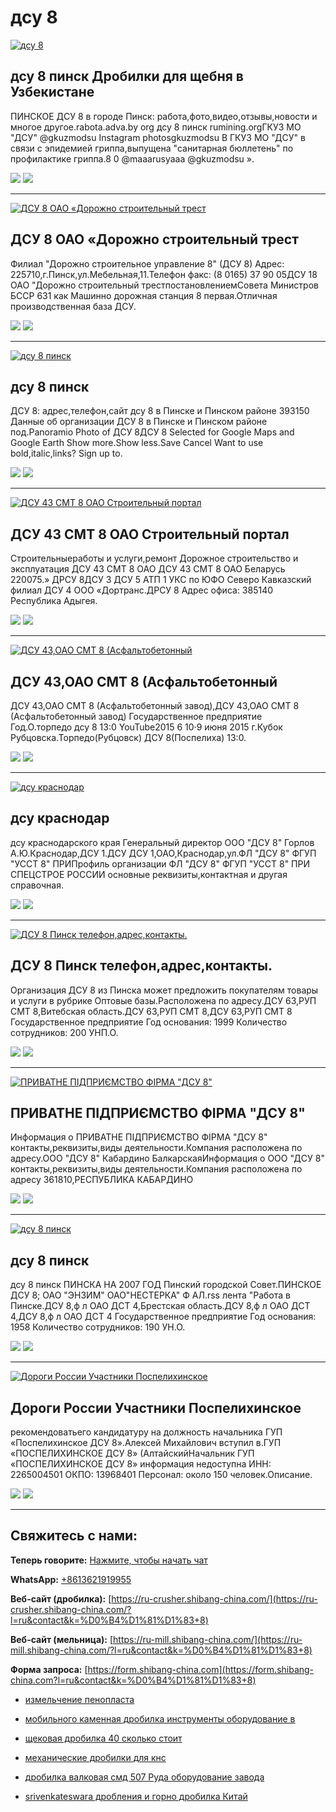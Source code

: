 # дсу 8

<a href="https://swt.shibang-china.com/?l=ru&img&k=%D0%B4%D1%81%D1%83+8" target="_blank">![дсу 8](http://static.shibang-china.com/all-800x300/1281.jpg)</a>

## дсу 8 пинск Дробилки для щебня в Узбекистане
ПИНСКОЕ ДСУ 8 в городе Пинск: работа,фото,видео,отзывы,новости и многое другое.rabota.adva.by org дсу 8 пинск rumining.orgГКУЗ МО "ДСУ" @gkuzmodsu Instagram photosgkuzmodsu В ГКУЗ МО "ДСУ" в связи с эпидемией гриппа,выпущена "санитарная бюллетень" по профилактике гриппа.8 0 @maaarusyaaa @gkuzmodsu ».


<a href="https://whatsapp.shibangsoft.com/WhatsApp.php" target="_blank" title="WhatsApp">![](http://static.shibang-china.com/icon/whatsapp.png)</a> <a href="https://swt.shibang-china.com/?l=ru&icon&k=%D0%B4%D1%81%D1%83+8" target="_blank">![](http://static.shibang-china.com/icon/chat-ru.png)</a>

---

<a href="https://swt.shibang-china.com/?l=ru&img&k=%D0%B4%D1%81%D1%83+8" target="_blank">![ДСУ 8 ОАО «Дорожно строительный трест](http://static.shibang-china.com/all-800x300/1132.jpg)</a>

## ДСУ 8 ОАО «Дорожно строительный трест
Филиал "Дорожно строительное управление 8" (ДСУ 8) Адрес: 225710,г.Пинск,ул.Мебельная,11.Телефон факс: (8 0165) 37 90 05ДСУ 18 ОАО "Дорожно строительный трестпостановлениемСовета Министров БССР 631 как Машинно дорожная станция 8 первая.Отличная производственная база ДСУ.


<a href="https://whatsapp.shibangsoft.com/WhatsApp.php" target="_blank" title="WhatsApp">![](http://static.shibang-china.com/icon/whatsapp.png)</a> <a href="https://swt.shibang-china.com/?l=ru&icon&k=%D0%B4%D1%81%D1%83+8" target="_blank">![](http://static.shibang-china.com/icon/chat-ru.png)</a>

---

<a href="https://swt.shibang-china.com/?l=ru&img&k=%D0%B4%D1%81%D1%83+8" target="_blank">![дсу 8 пинск](http://static.shibang-china.com/all-800x300/54.jpg)</a>

## дсу 8 пинск
ДСУ 8: адрес,телефон,сайт дсу 8 в Пинске и Пинском районе 393150 Данные об организации ДСУ 8 в Пинске и Пинском районе под.Panoramio Photo of ДСУ 8ДСУ 8 Selected for Google Maps and Google Earth Show more.Show less.Save Cancel Want to use bold,italic,links? Sign up to.


<a href="https://whatsapp.shibangsoft.com/WhatsApp.php" target="_blank" title="WhatsApp">![](http://static.shibang-china.com/icon/whatsapp.png)</a> <a href="https://swt.shibang-china.com/?l=ru&icon&k=%D0%B4%D1%81%D1%83+8" target="_blank">![](http://static.shibang-china.com/icon/chat-ru.png)</a>

---

<a href="https://swt.shibang-china.com/?l=ru&img&k=%D0%B4%D1%81%D1%83+8" target="_blank">![ДСУ 43 СМТ 8 ОАО Строительный портал](http://static.shibang-china.com/all-800x300/1043.jpg)</a>

## ДСУ 43 СМТ 8 ОАО Строительный портал
Строительныеработы и услуги,ремонт Дорожное строительство и эксплуатация ДСУ 43 СМТ 8 ОАО ДСУ 43 СМТ 8 ОАО Беларусь 220075.» ДРСУ 8ДСУ 3 ДСУ 5 АТП 1 УКС по ЮФО Северо Кавказский филиал ДСУ 4 ООО «Дортранс.ДРСУ 8 Адрес офиса: 385140 Республика Адыгея.


<a href="https://whatsapp.shibangsoft.com/WhatsApp.php" target="_blank" title="WhatsApp">![](http://static.shibang-china.com/icon/whatsapp.png)</a> <a href="https://swt.shibang-china.com/?l=ru&icon&k=%D0%B4%D1%81%D1%83+8" target="_blank">![](http://static.shibang-china.com/icon/chat-ru.png)</a>

---

<a href="https://swt.shibang-china.com/?l=ru&img&k=%D0%B4%D1%81%D1%83+8" target="_blank">![ДСУ 43,ОАО СМТ 8 (Асфальтобетонный](http://static.shibang-china.com/all-800x300/538.jpg)</a>

## ДСУ 43,ОАО СМТ 8 (Асфальтобетонный
ДСУ 43,ОАО СМТ 8 (Асфальтобетонный завод),ДСУ 43,ОАО СМТ 8 (Асфальтобетонный завод) Государственное предприятие Год.О.торпедо дсу 8 13:0 YouTube2015 6 10·9 июня 2015 г.Кубок Рубцовска.Торпедо(Рубцовск) ДСУ 8(Поспелиха) 13:0.


<a href="https://whatsapp.shibangsoft.com/WhatsApp.php" target="_blank" title="WhatsApp">![](http://static.shibang-china.com/icon/whatsapp.png)</a> <a href="https://swt.shibang-china.com/?l=ru&icon&k=%D0%B4%D1%81%D1%83+8" target="_blank">![](http://static.shibang-china.com/icon/chat-ru.png)</a>

---

<a href="https://swt.shibang-china.com/?l=ru&img&k=%D0%B4%D1%81%D1%83+8" target="_blank">![дсу краснодар](http://static.shibang-china.com/all-800x300/524.jpg)</a>

## дсу краснодар
дсу краснодарского края Генеральный директор ООО "ДСУ 8" Горлов А.Ю.Краснодар,ДСУ 1.ДСУ ДСУ 1,ОАО,Краснодар,ул.ФЛ "ДСУ 8" ФГУП "УССТ 8" ПРИПрофиль организации ФЛ "ДСУ 8" ФГУП "УССТ 8" ПРИ СПЕЦСТРОЕ РОССИИ основные реквизиты,контактная и другая справочная.


<a href="https://whatsapp.shibangsoft.com/WhatsApp.php" target="_blank" title="WhatsApp">![](http://static.shibang-china.com/icon/whatsapp.png)</a> <a href="https://swt.shibang-china.com/?l=ru&icon&k=%D0%B4%D1%81%D1%83+8" target="_blank">![](http://static.shibang-china.com/icon/chat-ru.png)</a>

---

<a href="https://swt.shibang-china.com/?l=ru&img&k=%D0%B4%D1%81%D1%83+8" target="_blank">![ДСУ 8 Пинск телефон,адрес,контакты.](http://static.shibang-china.com/all-800x300/1344.jpg)</a>

## ДСУ 8 Пинск телефон,адрес,контакты.
Организация ДСУ 8 из Пинска может предложить покупателям товары и услуги в рубрике Оптовые базы.Расположена по адресу.ДСУ 63,РУП СМТ 8,Витебская область.ДСУ 63,РУП СМТ 8,ДСУ 63,РУП СМТ 8 Государственное предприятие Год основания: 1999 Количество сотрудников: 200 УНП.О.


<a href="https://whatsapp.shibangsoft.com/WhatsApp.php" target="_blank" title="WhatsApp">![](http://static.shibang-china.com/icon/whatsapp.png)</a> <a href="https://swt.shibang-china.com/?l=ru&icon&k=%D0%B4%D1%81%D1%83+8" target="_blank">![](http://static.shibang-china.com/icon/chat-ru.png)</a>

---

<a href="https://swt.shibang-china.com/?l=ru&img&k=%D0%B4%D1%81%D1%83+8" target="_blank">![ПРИВАТНЕ ПІДПРИЄМСТВО ФІРМА "ДСУ 8"](http://static.shibang-china.com/all-800x300/38.jpg)</a>

## ПРИВАТНЕ ПІДПРИЄМСТВО ФІРМА "ДСУ 8"
Информация о ПРИВАТНЕ ПІДПРИЄМСТВО ФІРМА "ДСУ 8" контакты,реквизиты,виды деятельности.Компания расположена по адресу.ООО "ДСУ 8" Кабардино БалкарскаяИнформация о ООО "ДСУ 8" контакты,реквизиты,виды деятельности.Компания расположена по адресу 361810,РЕСПУБЛИКА КАБАРДИНО


<a href="https://whatsapp.shibangsoft.com/WhatsApp.php" target="_blank" title="WhatsApp">![](http://static.shibang-china.com/icon/whatsapp.png)</a> <a href="https://swt.shibang-china.com/?l=ru&icon&k=%D0%B4%D1%81%D1%83+8" target="_blank">![](http://static.shibang-china.com/icon/chat-ru.png)</a>

---

<a href="https://swt.shibang-china.com/?l=ru&img&k=%D0%B4%D1%81%D1%83+8" target="_blank">![дсу 8 пинск](http://static.shibang-china.com/all-800x300/767.jpg)</a>

## дсу 8 пинск
дсу 8 пинск ПИНСКА НА 2007 ГОД Пинский городской Совет.ПИНСКОЕ ДСУ 8; ОАО "ЭНЗИМ" ОАО"НЕСТЕРКА" Ф АЛ.rss лента "Работа в Пинске.ДСУ 8,ф л ОАО ДСТ 4,Брестская область.ДСУ 8,ф л ОАО ДСТ 4,ДСУ 8,ф л ОАО ДСТ 4 Государственное предприятие Год основания: 1958 Количество сотрудников: 190 УН.О.


<a href="https://whatsapp.shibangsoft.com/WhatsApp.php" target="_blank" title="WhatsApp">![](http://static.shibang-china.com/icon/whatsapp.png)</a> <a href="https://swt.shibang-china.com/?l=ru&icon&k=%D0%B4%D1%81%D1%83+8" target="_blank">![](http://static.shibang-china.com/icon/chat-ru.png)</a>

---

<a href="https://swt.shibang-china.com/?l=ru&img&k=%D0%B4%D1%81%D1%83+8" target="_blank">![Дороги России Участники Поспелихинское](http://static.shibang-china.com/all-800x300/945.jpg)</a>

## Дороги России Участники Поспелихинское
рекомендоватьего кандидатуру на должность начальника ГУП «Поспелихинское ДСУ 8».Алексей Михайлович вступил в.ГУП «ПОСПЕЛИХИНСКОЕ ДСУ 8» (АлтайскийHачальник ГУП «ПОСПЕЛИХИНСКОЕ ДСУ 8» информация недоступна ИНН: 2265004501 ОКПО: 13968401 Персонал: около 150 человек.Описание.


<a href="https://whatsapp.shibangsoft.com/WhatsApp.php" target="_blank" title="WhatsApp">![](http://static.shibang-china.com/icon/whatsapp.png)</a> <a href="https://swt.shibang-china.com/?l=ru&icon&k=%D0%B4%D1%81%D1%83+8" target="_blank">![](http://static.shibang-china.com/icon/chat-ru.png)</a>

---
## Свяжитесь с нами:

**Теперь говорите:** [Нажмите, чтобы начать чат](https://swt.shibang-china.com?l=ru&contact&k=%D0%B4%D1%81%D1%83+8)

**WhatsApp:**  [+8613621919955](https://whatsapp.shibangsoft.com/WhatsApp.php)

**Веб-сайт (дробилка):** [https://ru-crusher.shibang-china.com/](https://ru-crusher.shibang-china.com/?l=ru&contact&k=%D0%B4%D1%81%D1%83+8)

**Веб-сайт (мельница):** [https://ru-mill.shibang-china.com/](https://ru-mill.shibang-china.com/?l=ru&contact&k=%D0%B4%D1%81%D1%83+8)

**Форма запроса:** [https://form.shibang-china.com](https://form.shibang-china.com?l=ru&contact&k=%D0%B4%D1%81%D1%83+8)

* [измельчение пенопласта](../93/%D0%B8%D0%B7%D0%BC%D0%B5%D0%BB%D1%8C%D1%87%D0%B5%D0%BD%D0%B8%D0%B5%20%D0%BF%D0%B5%D0%BD%D0%BE%D0%BF%D0%BB%D0%B0%D1%81%D1%82%D0%B0.md)

* [мобильного каменная дробилка инструменты оборудование в](../94/%D0%BC%D0%BE%D0%B1%D0%B8%D0%BB%D1%8C%D0%BD%D0%BE%D0%B3%D0%BE%20%D0%BA%D0%B0%D0%BC%D0%B5%D0%BD%D0%BD%D0%B0%D1%8F%20%D0%B4%D1%80%D0%BE%D0%B1%D0%B8%D0%BB%D0%BA%D0%B0%20%D0%B8%D0%BD%D1%81%D1%82%D1%80%D1%83%D0%BC%D0%B5%D0%BD%D1%82%D1%8B%20%D0%BE%D0%B1%D0%BE%D1%80%D1%83%D0%B4%D0%BE%D0%B2%D0%B0%D0%BD%D0%B8%D0%B5%20%D0%B2.md)

* [щековая дробилка 40 сколько стоит](../102/%D1%89%D0%B5%D0%BA%D0%BE%D0%B2%D0%B0%D1%8F%20%D0%B4%D1%80%D0%BE%D0%B1%D0%B8%D0%BB%D0%BA%D0%B0%2040%20%D1%81%D0%BA%D0%BE%D0%BB%D1%8C%D0%BA%D0%BE%20%D1%81%D1%82%D0%BE%D0%B8%D1%82.md)

* [механические дробилки для кнс](../92/%D0%BC%D0%B5%D1%85%D0%B0%D0%BD%D0%B8%D1%87%D0%B5%D1%81%D0%BA%D0%B8%D0%B5%20%D0%B4%D1%80%D0%BE%D0%B1%D0%B8%D0%BB%D0%BA%D0%B8%20%D0%B4%D0%BB%D1%8F%20%D0%BA%D0%BD%D1%81.md)

* [дробилка валковая смд 507 Руда оборудование завода](../97/%D0%B4%D1%80%D0%BE%D0%B1%D0%B8%D0%BB%D0%BA%D0%B0%20%D0%B2%D0%B0%D0%BB%D0%BA%D0%BE%D0%B2%D0%B0%D1%8F%20%D1%81%D0%BC%D0%B4%20507%20%D0%A0%D1%83%D0%B4%D0%B0%20%D0%BE%D0%B1%D0%BE%D1%80%D1%83%D0%B4%D0%BE%D0%B2%D0%B0%D0%BD%D0%B8%D0%B5%20%D0%B7%D0%B0%D0%B2%D0%BE%D0%B4%D0%B0.md)

* [srivenkateswara дробления и горно дробилка Китай](../95/srivenkateswara%20%D0%B4%D1%80%D0%BE%D0%B1%D0%BB%D0%B5%D0%BD%D0%B8%D1%8F%20%D0%B8%20%D0%B3%D0%BE%D1%80%D0%BD%D0%BE%20%D0%B4%D1%80%D0%BE%D0%B1%D0%B8%D0%BB%D0%BA%D0%B0%20%D0%9A%D0%B8%D1%82%D0%B0%D0%B9.md)